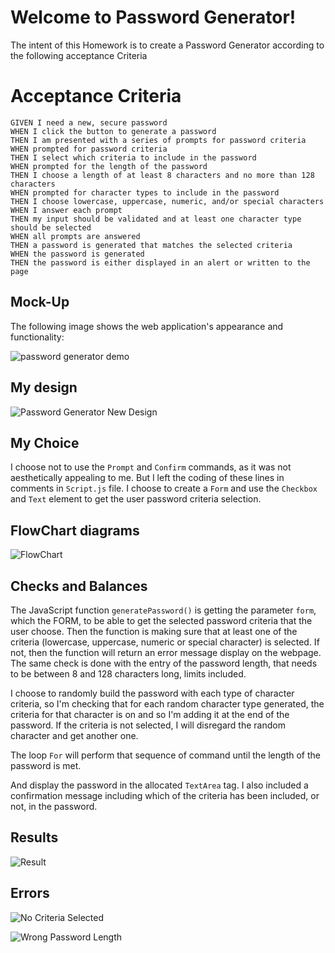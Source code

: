# Welcome to Password Generator!

The intent of this Homework is to create a Password Generator according to the following acceptance Criteria

# Acceptance Criteria
```
GIVEN I need a new, secure password
WHEN I click the button to generate a password
THEN I am presented with a series of prompts for password criteria
WHEN prompted for password criteria
THEN I select which criteria to include in the password
WHEN prompted for the length of the password
THEN I choose a length of at least 8 characters and no more than 128 characters
WHEN prompted for character types to include in the password
THEN I choose lowercase, uppercase, numeric, and/or special characters
WHEN I answer each prompt
THEN my input should be validated and at least one character type should be selected
WHEN all prompts are answered
THEN a password is generated that matches the selected criteria
WHEN the password is generated
THEN the password is either displayed in an alert or written to the page
```
## Mock-Up

The following image shows the web application's appearance and functionality:

![password generator demo](./assets/03-javascript-homework-demo.png)

## My design

![Password Generator New Design](./assets/MyDesign.jpg)

## My Choice
I choose not to use the ``Prompt`` and ``Confirm`` commands, as it was not aesthetically appealing to me. But I left the coding of these lines in comments in ``Script.js`` file.
I choose to create a ``Form`` and use the ``Checkbox`` and ``Text`` element to get the user password criteria selection.

## FlowChart diagrams

![FlowChart](./assets/FlowChart.jpg)

## Checks and Balances

The JavaScript function ``generatePassword()`` is getting the parameter ``form``, which the FORM, to be able to get the selected password criteria that the user choose.
Then the function is making sure that at least one of the criteria (lowercase, uppercase, numeric or special character) is selected. If not, then the function will return an error message display on the webpage.
The same check is done with the entry of the password length, that needs to be between 8 and 128 characters long, limits included.

I choose to randomly build the password with each type of character criteria, so I'm checking that for each random character type generated, the criteria for that character is on and so I'm adding it at the end of the password. If the criteria is not selected, I will disregard the random character and get another one.

The loop ``For`` will perform that sequence of command until the length of the password is met.

And display the password in the allocated ``TextArea`` tag.
I also included a confirmation message including which of the criteria has been included, or not, in the password.

## Results

![Result](./assets/Result.jpg)

## Errors

![No Criteria Selected](./assets/NoCriteria.jpg)

![Wrong Password Length](./assets/ErrorLength.jpg)